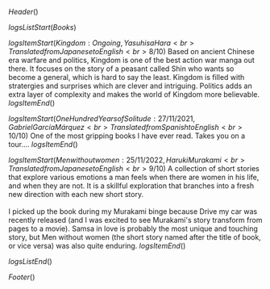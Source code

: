 $Header()$

$logsListStart(Books)$

$logsItemStart(Kingdom : Ongoing,Yasuhisa Hara<br>Translated from Japanese to English<br>8/10)$
Based on ancient Chinese era warfare and politics, Kingdom is one of the best action war
manga out there. It focuses on the story of a peasant called Shin who wants so become a
general, which is hard to say the least. Kingdom is filled with stratergies and surprises
which are clever and intriguing. Politics adds an extra layer of complexity and makes the
world of Kingdom more believable.
$logsItemEnd()$

$logsItemStart(One Hundred Years of Solitude : 27/11/2021,Gabriel García Márquez <br>Translated from Spanish to English<br>10/10)$
One of the most gripping books I have ever read. Takes you on a tour....
$logsItemEnd()$

$logsItemStart(Men without women : 25/11/2022,Haruki Murakami <br>Translated from Japanese to English<br>9/10)$
A collection of short stories that explore various emotions a man feels when there are women in his life, and when they are not. It is a skillful exploration that branches into a fresh new direction with each new short story.
<br><br>
I picked up the book during my Murakami binge because Drive my car was recently released (and I was excited to see Murakami's story transform from pages to a movie). Samsa in love is probably the most unique and touching story, but Men without women (the short story named after the title of book, or vice versa) was also quite enduring.
$logsItemEnd()$

$logsListEnd()$

$Footer()$